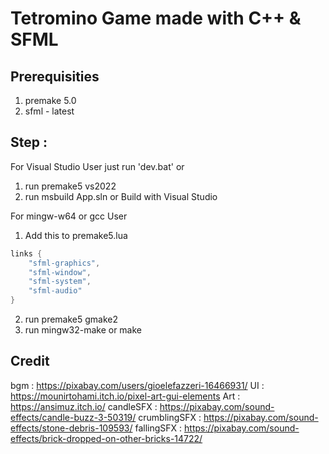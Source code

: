 # Tetromino Game made with C++ & SFML

Prerequisities 
- 
1. premake 5.0
2. sfml - latest

Step :
-
For Visual Studio User just run 'dev.bat' or
1. run premake5 vs2022 
2. run msbuild App.sln or Build with Visual Studio

For mingw-w64 or gcc User
1. Add this to premake5.lua
```lua
links {
    "sfml-graphics",
    "sfml-window",
    "sfml-system",
    "sfml-audio"
}
```
2. run premake5 gmake2
3. run mingw32-make or make

Credit
-
bgm : https://pixabay.com/users/gioelefazzeri-16466931/
UI : https://mounirtohami.itch.io/pixel-art-gui-elements
Art : https://ansimuz.itch.io/
candleSFX : https://pixabay.com/sound-effects/candle-buzz-3-50319/
crumblingSFX : https://pixabay.com/sound-effects/stone-debris-109593/
fallingSFX : https://pixabay.com/sound-effects/brick-dropped-on-other-bricks-14722/


